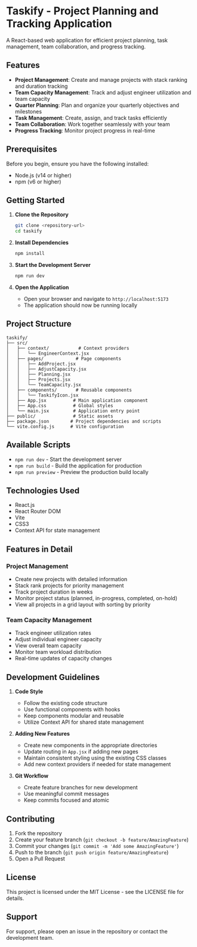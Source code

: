 # Taskify - Project Planning and Tracking Application

A React-based web application for efficient project planning, task management, team collaboration, and progress tracking.

## Features

- **Project Management**: Create and manage projects with stack ranking and duration tracking
- **Team Capacity Management**: Track and adjust engineer utilization and team capacity
- **Quarter Planning**: Plan and organize your quarterly objectives and milestones
- **Task Management**: Create, assign, and track tasks efficiently
- **Team Collaboration**: Work together seamlessly with your team
- **Progress Tracking**: Monitor project progress in real-time

## Prerequisites

Before you begin, ensure you have the following installed:
- Node.js (v14 or higher)
- npm (v6 or higher)

## Getting Started

1. **Clone the Repository**
   ```bash
   git clone <repository-url>
   cd taskify
   ```

2. **Install Dependencies**
   ```bash
   npm install
   ```

3. **Start the Development Server**
   ```bash
   npm run dev
   ```

4. **Open the Application**
   - Open your browser and navigate to `http://localhost:5173`
   - The application should now be running locally

## Project Structure

```
taskify/
├── src/
│   ├── context/           # Context providers
│   │   └── EngineerContext.jsx
│   ├── pages/            # Page components
│   │   ├── AddProject.jsx
│   │   ├── AdjustCapacity.jsx
│   │   ├── Planning.jsx
│   │   ├── Projects.jsx
│   │   └── TeamCapacity.jsx
│   ├── components/       # Reusable components
│   │   └── TaskifyIcon.jsx
│   ├── App.jsx          # Main application component
│   ├── App.css          # Global styles
│   └── main.jsx         # Application entry point
├── public/              # Static assets
├── package.json        # Project dependencies and scripts
└── vite.config.js      # Vite configuration
```

## Available Scripts

- `npm run dev` - Start the development server
- `npm run build` - Build the application for production
- `npm run preview` - Preview the production build locally

## Technologies Used

- React.js
- React Router DOM
- Vite
- CSS3
- Context API for state management

## Features in Detail

### Project Management
- Create new projects with detailed information
- Stack rank projects for priority management
- Track project duration in weeks
- Monitor project status (planned, in-progress, completed, on-hold)
- View all projects in a grid layout with sorting by priority

### Team Capacity Management
- Track engineer utilization rates
- Adjust individual engineer capacity
- View overall team capacity
- Monitor team workload distribution
- Real-time updates of capacity changes

## Development Guidelines

1. **Code Style**
   - Follow the existing code structure
   - Use functional components with hooks
   - Keep components modular and reusable
   - Utilize Context API for shared state management

2. **Adding New Features**
   - Create new components in the appropriate directories
   - Update routing in `App.jsx` if adding new pages
   - Maintain consistent styling using the existing CSS classes
   - Add new context providers if needed for state management

3. **Git Workflow**
   - Create feature branches for new development
   - Use meaningful commit messages
   - Keep commits focused and atomic

## Contributing

1. Fork the repository
2. Create your feature branch (`git checkout -b feature/AmazingFeature`)
3. Commit your changes (`git commit -m 'Add some AmazingFeature'`)
4. Push to the branch (`git push origin feature/AmazingFeature`)
5. Open a Pull Request

## License

This project is licensed under the MIT License - see the LICENSE file for details.

## Support

For support, please open an issue in the repository or contact the development team.
